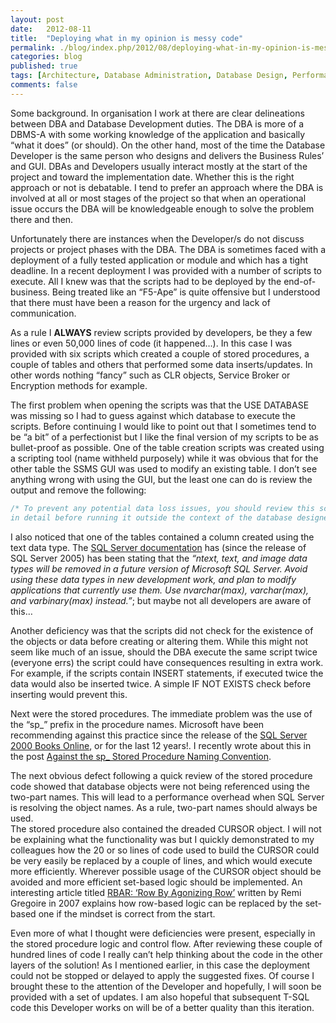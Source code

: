 ```yaml
---
layout: post
date:   2012-08-11
title:  "Deploying what in my opinion is messy code"
permalink: ./blog/index.php/2012/08/deploying-what-in-my-opinion-is-messy-code/
categories: blog
published: true
tags: [Architecture, Database Administration, Database Design, Performance, Security, T-SQL Programming, Coding Practices, Development, Testing]
comments: false
---
```

Some background. In organisation I work at there are clear delineations between DBA and Database Development duties. The DBA is more of a DBMS-A with some working knowledge of the application and basically “what it does” (or should). On the other hand, most of the time the Database Developer is the same person who designs and delivers the Business Rules’ and GUI. DBAs and Developers usually interact mostly at the start of the project and toward the implementation date. Whether this is the right approach or not is debatable. I tend to prefer an approach where the DBA is involved at all or most stages of the project so that when an operational issue occurs the DBA will be knowledgeable enough to solve the problem there and then.

Unfortunately there are instances when the Developer/s do not discuss projects or project phases with the DBA. The DBA is sometimes faced with a deployment of a fully tested application or module and which has a tight deadline. In a recent deployment I was provided with a number of scripts to execute. All I knew was that the scripts had to be deployed by the end-of-business. Being treated like an “F5-Ape” is quite offensive but I understood that there must have been a reason for the urgency and lack of communication.

As a rule I **ALWAYS** review scripts provided by developers, be they a few lines or even 50,000 lines of code (it happened…). In this case I was provided with six scripts which created a couple of stored procedures, a couple of tables and others that performed some data inserts/updates. In other words nothing “fancy” such as CLR objects, Service Broker or Encryption methods for example.

The first problem when opening the scripts was that the USE DATABASE was missing so I had to guess against which database to execute the scripts. Before continuing I would like to point out that I sometimes tend to be “a bit” of a perfectionist but I like the final version of my scripts to be as bullet-proof as possible. One of the table creation scripts was created using a scripting tool (name withheld purposely) while it was obvious that for the other table the SSMS GUI was used to modify an existing table. I don’t see anything wrong with using the GUI, but the least one can do is review the output and remove the following:

``` sql
/* To prevent any potential data loss issues, you should review this script
in detail before running it outside the context of the database designer.*
```

I also noticed that one of the tables contained a column created using the text data type. The [SQL Server documentation](http://msdn.microsoft.com/en-us/library/ms187993(v=sql.90).aspx) has (since the release of SQL Server 2005) has been stating that the _“ntext, text, and image data types will be removed in a future version of Microsoft SQL Server. Avoid using these data types in new development work, and plan to modify applications that currently use them. Use nvarchar(max), varchar(max), and varbinary(max) instead.”_; but maybe not all developers are aware of this…

Another deficiency was that the scripts did not check for the existence of the objects or data before creating or altering them. While this might not seem like much of an issue, should the DBA execute the same script twice (everyone errs) the script could have consequences resulting in extra work. For example, if the scripts contain INSERT statements, if executed twice the data would also be inserted twice. A simple IF NOT EXISTS check before inserting would prevent this.

Next were the stored procedures. The immediate problem was the use of the “sp_” prefix in the procedure names. Microsoft have been recommending against this practice since the release of the [SQL Server 2000 Books Online](http://msdn.microsoft.com/en-us/library/aa214379(v=sql.80).aspx), or for the last 12 years!. I recently wrote about this in the post [Against the sp\_ Stored Procedure Naming Convention](./blog/index.php/2012/02/against-the-sp-stored-procedure-naming-convention/).

The next obvious defect following a quick review of the stored procedure code showed that database objects were not being referenced using the two-part names. This will lead to a performance overhead when SQL Server is resolving the object names. As a rule, two-part names should always be used.  
The stored procedure also contained the dreaded CURSOR object. I will not be explaining what the functionality was but I quickly demonstrated to my colleagues how the 20 or so lines of code used to build the CURSOR could be very easily be replaced by a couple of lines, and which would execute more efficiently. Wherever possible usage of the CURSOR object should be avoided and more efficient set-based logic should be implemented. An interesting article titled [RBAR: ‘Row By Agonizing Row’](http://www.simple-talk.com/sql/t-sql-programming/rbar--row-by-agonizing-row/) written by Remi Gregoire in 2007 explains how row-based logic can be replaced by the set-based one if the mindset is correct from the start.

Even more of what I thought were deficiencies were present, especially in the stored procedure logic and control flow. After reviewing these couple of hundred lines of code I really can’t help thinking about the code in the other layers of the solution! As I mentioned earlier, in this case the deployment could not be stopped or delayed to apply the suggested fixes. Of course I brought these to the attention of the Developer and hopefully, I will soon be provided with a set of updates. I am also hopeful that subsequent T-SQL code this Developer works on will be of a better quality than this iteration.
